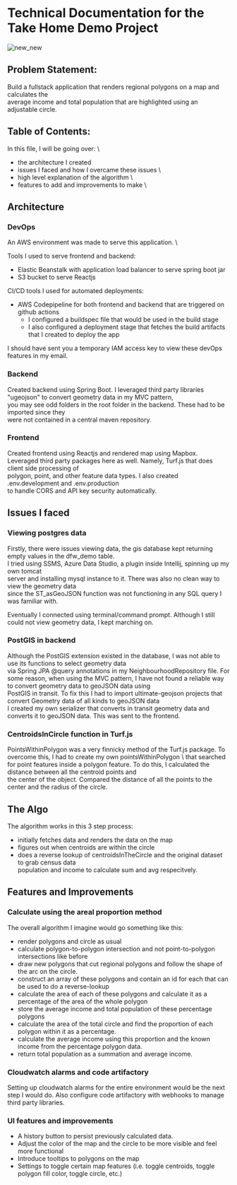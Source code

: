 # Technical Documentation for the Take Home Demo Project
![new_new](https://github.com/svmnikhil/locate-alpha-frontend/assets/43412606/0bb7a599-c4a6-408d-8275-7f60a4e14a49)

## Problem Statement:

Build a fullstack application that renders regional polygons on a map and calculates the \
average income and total population that are highlighted using an adjustable circle.


## Table of Contents:

In this file, I will be going over: \
- the architecture I created
- issues I faced and how I overcame these issues \
- high level explanation of the algorithm \
- features to add and improvements to make \

## Architecture

### DevOps

An AWS environment was made to serve this application. \

Tools I used to serve frontend and backend:
- Elastic Beanstalk with application load balancer to serve spring boot jar
- S3 bucket to serve Reactjs 

CI/CD tools I used for automated deployments:
- AWS Codepipeline for both frontend and backend that are triggered on github actions
    - I configured a buildspec file that would be used in the build stage 
    - I also configured a deployment stage that fetches the build artifacts that I created to deploy the app

I should have sent you a temporary IAM access key to view these devOps features in my email.

### Backend

Created backend using Spring Boot. 
I leveraged third party libraries "ugeojson" to convert geometry data in my MVC pattern, \
you may see odd folders in the root folder in the backend. These had to be imported since they \
were not contained in a central maven repository.

### Frontend

Created frontend using Reactjs and rendered map using Mapbox.
Leveraged third party packages here as well. Namely, Turf.js that does client side processing of \
polygon, point, and other feature data types. I also created .env.development and .env.production \
to handle CORS and API key security automatically. 

## Issues I faced

### Viewing postgres data

Firstly, there were issues viewing data, the gis database kept returning empty values in the dfw_demo table. \
I tried using SSMS, Azure Data Studio, a plugin inside Intellij, spinning up my own tomcat \
server and installing mysql instance to it. There was also no clean way to view the geometry data \
since the ST_asGeoJSON function was not functioning in any SQL query I was familiar with. 

Eventually I connected using terminal/command prompt.
Although I still could not view geometry data, I kept marching on.


### PostGIS in backend

Although the PostGIS extension existed in the database, I was not able to use its functions to select geometry data \
via Spring JPA @query annotations in my NeighbourhoodRepository file. 
For some reason, when using the MVC pattern, I have not found a reliable way to convert geometry data to geoJSON data using \
PostGIS in transit. To fix this I had to import ultimate-geojson projects that convert Geometry data of all kinds to geoJSON data \
I created my own serializer that converts in transit geometry data and converts it to geoJSON data. This was sent to the frontend.

### CentroidsInCircle function in Turf.js

PointsWithinPolygon was a very finnicky method of the Turf.js package. To overcome this, I had to create my own pointsWithinPolygon \ 
that searched for point features inside a polygon feature. To do this, I calculated the distance between all the centroid points and \
the center of the object. Compared the distance of all the points to the center and the radius of the circle. 


## The Algo

The algorithm works in this 3 step process: 
- initially fetches data and renders the data on the map
- figures out when centroids are within the circle 
- does a reverse lookup of centroidsInTheCircle and the original dataset to grab census data \
    population and income to calculate sum and avg respecitvely.

## Features and Improvements

### Calculate using the areal proportion method

The overall algorithm I imagine would go something like this:
- render polygons and circle as usual
- calculate polygon-to-polygon intersection and not point-to-polygon intersections like before
- draw new polygons that cut regional polygons and follow the shape of the arc on the circle.
- construct an array of these polygons and contain an id for each that can be used to do a reverse-lookup
- calculate the area of each of these polygons and calculate it as a percentage of the area of the whole polygon
- store the average income and total population of these percentage polygons
- calculate the area of the total circle and find the proportion of each polygon within it as a percentage.
- calculate the average income using this proportion and the known income from the percentage polygon data.
- return total population as a summation and average income.

### Cloudwatch alarms and code artifactory

Setting up cloudwatch alarms for the entire environment would be the next step I would do. Also configure code artifactory with webhooks to manage third party libraries.

### UI features and improvements

- A history button to persist previously calculated data. 
- Adjust the color of the map and the circle to be more visible and feel more functional
- Introduce tooltips to polygons on the map
- Settings to toggle certain map features (i.e. toggle centroids, toggle polygon fill color, toggle circle, etc.)
